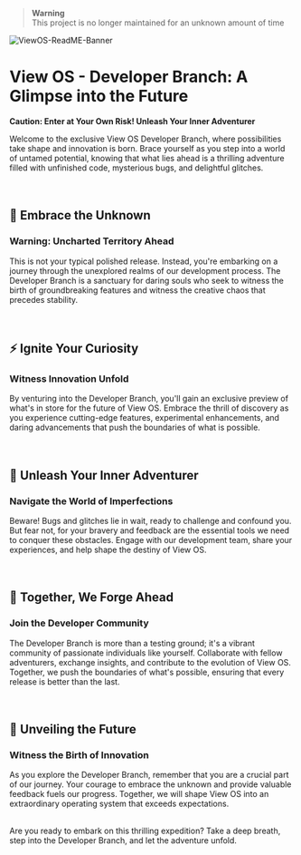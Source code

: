 > **Warning**<br>
> This project is no longer maintained for an unknown amount of time

![ViewOS-ReadME-Banner](https://github.com/gamemaster123356/View-OS/blob/github-assets/ViewOS-ReadME-Banner.png)

# View OS - Developer Branch: A Glimpse into the Future

**Caution: Enter at Your Own Risk! Unleash Your Inner Adventurer**

Welcome to the exclusive View OS Developer Branch, where possibilities take shape and innovation is born. Brace yourself as you step into a world of untamed potential, knowing that what lies ahead is a thrilling adventure filled with unfinished code, mysterious bugs, and delightful glitches.
<br><br><br>

## 🐉 Embrace the Unknown
### Warning: Uncharted Territory Ahead

This is not your typical polished release. Instead, you're embarking on a journey through the unexplored realms of our development process. The Developer Branch is a sanctuary for daring souls who seek to witness the birth of groundbreaking features and witness the creative chaos that precedes stability.
<br><br><br>

## ⚡ Ignite Your Curiosity
### Witness Innovation Unfold

By venturing into the Developer Branch, you'll gain an exclusive preview of what's in store for the future of View OS. Embrace the thrill of discovery as you experience cutting-edge features, experimental enhancements, and daring advancements that push the boundaries of what is possible.
<br><br><br>

## 🐞 Unleash Your Inner Adventurer
### Navigate the World of Imperfections

Beware! Bugs and glitches lie in wait, ready to challenge and confound you. But fear not, for your bravery and feedback are the essential tools we need to conquer these obstacles. Engage with our development team, share your experiences, and help shape the destiny of View OS.
<br><br><br>

## 🌌 Together, We Forge Ahead
### Join the Developer Community

The Developer Branch is more than a testing ground; it's a vibrant community of passionate individuals like yourself. Collaborate with fellow adventurers, exchange insights, and contribute to the evolution of View OS. Together, we push the boundaries of what's possible, ensuring that every release is better than the last.
<br><br><br>

## 🌟 Unveiling the Future
### Witness the Birth of Innovation

As you explore the Developer Branch, remember that you are a crucial part of our journey. Your courage to embrace the unknown and provide valuable feedback fuels our progress. Together, we will shape View OS into an extraordinary operating system that exceeds expectations.
<br><br>

Are you ready to embark on this thrilling expedition? Take a deep breath, step into the Developer Branch, and let the adventure unfold.
